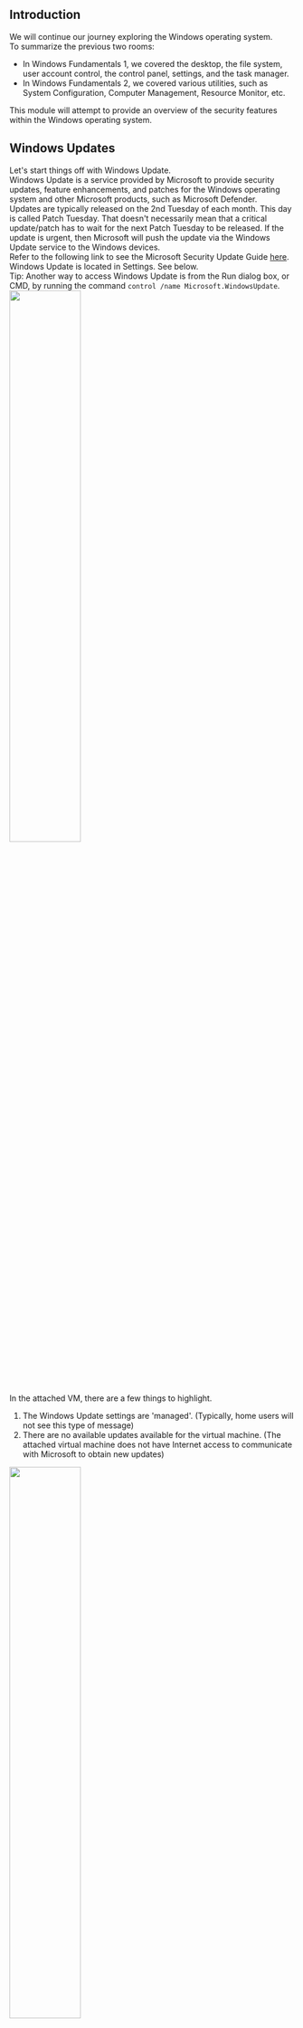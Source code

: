 ## Introduction
We will continue our journey exploring the Windows operating system.  
To summarize the previous two rooms:
- In Windows Fundamentals 1, we covered the desktop, the file system, user account control, the control panel, settings, and the task manager.
- In Windows Fundamentals 2, we covered various utilities, such as System Configuration, Computer Management, Resource Monitor, etc.

This module will attempt to provide an overview of the security features within the Windows operating system.


## Windows Updates
Let's start things off with Windows Update.  
Windows Update is a service provided by Microsoft to provide security updates, feature enhancements, and patches for the Windows operating system and other Microsoft products, such as Microsoft Defender.  
Updates are typically released on the 2nd Tuesday of each month. This day is called Patch Tuesday. That doesn't necessarily mean that a critical update/patch has to wait for the next Patch Tuesday to be released. If the update is urgent, then Microsoft will push the update via the Windows Update service to the Windows devices.  
Refer to the following link to see the Microsoft Security Update Guide [here](https://msrc.microsoft.com/update-guide).  
Windows Update is located in Settings. See below.  
Tip: Another way to access Windows Update is from the Run dialog box, or CMD, by running the command `control /name Microsoft.WindowsUpdate`.  
<img src="https://github.com/mylovemyon/TryHackMe_Images/blob/main/Images/Windows%20Fundamentals%203_1.png" width="50%" height="50%">  
In the attached VM, there are a few things to highlight.  
1. The Windows Update settings are 'managed'. (Typically, home users will not see this type of message)
2. There are no available updates available for the virtual machine. (The attached virtual machine does not have Internet access to communicate with Microsoft to obtain new updates)
<img src="https://github.com/mylovemyon/TryHackMe_Images/blob/main/Images/Windows%20Fundamentals%203_2.png" width="50%" height="50%">

Throughout the years, Windows users have grown accustomed to pushing Windows Updates off to a later date or not installing the updates at all. Various reasons caused this action, one being the fact that a reboot is typically required after a Windows update.  
Microsoft notably addressed this issue with Windows 10. The updates can no longer be ignored or pushed to the side until forgotten. Windows updates can only be postponed, but eventually, the update will happen, and your computer will reboot. Microsoft provides these updates to keep the device safe and secure.  
Below is an image showing how a Restart required looks and the several options available regarding scheduling the restart.  
<img src="https://github.com/mylovemyon/TryHackMe_Images/blob/main/Images/Windows%20Fundamentals%203_3.png" width="50%" height="50%">
 
Refer to the Windows Updates [FAQ](https://support.microsoft.com/en-us/windows/windows-update-faq-8a903416-6f45-0718-f5c7-375e92dddeb2) for more information.


## Windows Security
Per Microsoft, "Windows Security is your home to manage the tools that protect your device and your data".  
In case you missed it, Windows Security is also available in Settings.  
<img src="https://github.com/mylovemyon/TryHackMe_Images/blob/main/Images/Windows%20Fundamentals%203_4.png" width="50%" height="50%">  
In the above image, focus your attention on Protection areas.
- Virus & threat protection
- Firewall & network protection
- App & browser control
- Device security

Each following task will briefly touch on these areas.  
Before proceeding, let's provide a quick comment on the status icons.
- Green means your device is sufficiently protected, and there aren't any recommended actions.
- Yellow means there is a safety recommendation for you to review.
- Red is a warning that something needs your immediate attention.

Click on Open Windows Security.  
<img src="https://github.com/mylovemyon/TryHackMe_Images/blob/main/Images/Windows%20Fundamentals%203_5.png" width="50%" height="50%">  
Note: Since the attached VM is a Windows Server 2019 edition, it looks different from a Windows 10 Home or Professional edition.  
The below image is from a Windows 10 device.  
<img src="https://github.com/mylovemyon/TryHackMe_Images/blob/main/Images/Windows%20Fundamentals%203_6.png" width="35%" height="35%">  
Next, we'll look at Virus & threat protection.


## Virus & threat protection
Virus & threat protection is divided into two parts:
- Current threats
- Virus & threat protection settings

The image below only focuses on Current threats.  
<img src="https://github.com/mylovemyon/TryHackMe_Images/blob/main/Images/Windows%20Fundamentals%203_7.png" width="35%" height="35%">

### Current threats
Scan options
- Quick scan - Checks folders in your system where threats are commonly found.
- Full scan - Checks all files and running programs on your hard disk. This scan could take longer than one hour.
- Custom scan - Choose which files and locations you want to check.

Threat history
- Last scan - Windows Defender Antivirus automatically scans your device for viruses and other threats to help keep it safe.
- Quarantined threats - Quarantined threats have been isolated and prevented from running on your device. They will be periodically removed.
- Allowed threats - Allowed threats are items identified as threats, which you allowed to run on your device.

Warning: Allow an item to run that has been identified as a threat only if you are 100% sure of what you are doing.  
Next is Virus & threat protection settings.  
<img src="https://github.com/mylovemyon/TryHackMe_Images/blob/main/Images/Windows%20Fundamentals%203_8.png" width="35%" height="35%">

### Virus & threat protection settings
Manage settings 
- Real-time protection - Locates and stops malware from installing or running on your device.
- Cloud-delivered protection - Provides increased and faster protection with access to the latest protection data in the cloud.
- Automatic sample submission - Send sample files to Microsoft to help protect you and others from potential threats.
- Controlled folder access - Protect files, folders, and memory areas on your device from unauthorized changes by unfriendly applications.
- Exclusions - Windows Defender Antivirus won't scan items that you've excluded.
- Notifications - Windows Defender Antivirus will send notifications with critical information about the health and security of your device.

Warning: Excluded items could contain threats that make your device vulnerable. Only use this option if you are 100% sure of what you are doing.  
Virus & threat protection updates
- Check for updates - Manually check for updates to update Windows Defender Antivirus definitions.

Ransomware protection
- Controlled folder access - Ransomware protection requires this feature to be enabled, which in turn requires Real-time protection to be enabled.

Note: Real-time protection is turned off in the attached VM to decrease the chances of performance issues. Since the VM can't reach the Internet and there aren't any threats in the VM, this is safe to do. Real-time protection should definitely be enabled in your personal Windows devices unless you have a 3rd party product that provides the same protection. Ensure it's always up-to-date and enabled.  
Tip: You can perform on-demand scans on any file/folder by right-clicking the item and selecting 'Scan with Microsoft Defender'.  
The below image was taken from another Windows device to show this feature.  
<img src="https://github.com/mylovemyon/TryHackMe_Images/blob/main/Images/Windows%20Fundamentals%203_9.png" width="25%" height="25%">


## Firewall & network protection
What is a firewall?  
Per Microsoft, "Traffic flows into and out of devices via what we call ports. A firewall is what controls what is - and more importantly isn't - allowed to pass through those ports. You can think of it like a security guard standing at the door, checking the ID of everything that tries to enter or exit".  
The below image will reflect what you will see when you navigate to Firewall & network protection.  
<img src="https://github.com/mylovemyon/TryHackMe_Images/blob/main/Images/Windows%20Fundamentals%203_10.png" width="35%" height="35%">  
Note: Each network may have different status icons for you.  
What is the difference between the 3 (Domain, Private, and Public)?  
Per Microsoft, "Windows Firewall offers three firewall profiles: domain, private and public".
- Domain - The domain profile applies to networks where the host system can authenticate to a domain controller.
- Private - The private profile is a user-assigned profile and is used to designate private or home networks.
- Public - The default profile is the public profile, used to designate public networks such as Wi-Fi hotspots at coffee shops, airports, and other locations.

If you click on any firewall profile, another screen will appear with two options: turn the firewall on/off and block all incoming connections.  
<img src="https://github.com/mylovemyon/TryHackMe_Images/blob/main/Images/Windows%20Fundamentals%203_11.png" width="35%" height="35%">  
Warning: Unless you are 100% confident in what you are doing, it is recommended that you leave your Windows Defender Firewall enabled.  
Allow an app through firewall  
<img src="https://github.com/mylovemyon/TryHackMe_Images/blob/main/Images/Windows%20Fundamentals%203_12.png" width="50%" height="50%">  
You can view what the current settings for any firewall profile are. In the above image, several apps have access in the Private and/or Public firewall profile. Some of the apps will provide additional information if it's available via the Details button.  
Advanced Settings  
<img src="https://github.com/mylovemyon/TryHackMe_Images/blob/main/Images/Windows%20Fundamentals%203_13.png" width="75%" height="75%">  
Configuring the Windows Defender Firewall is for advanced Windows users. Refer to the following Microsoft documentation on best practices [here](https://docs.microsoft.com/en-us/windows/security/threat-protection/windows-firewall/best-practices-configuring).  
Tip: Command to open the Windows Defender Firewall is `WF.msc`.


## App & browser control
In this section, you can change the settings for the Microsoft Defender SmartScreen.  
Per Microsoft, "Microsoft Defender SmartScreen protects against phishing or malware websites and applications, and the downloading of potentially malicious files".  
Refer to the official Microsoft document for more information on Microsoft Defender SmartScreen [here](https://docs.microsoft.com/en-us/windows/security/threat-protection/microsoft-defender-smartscreen/microsoft-defender-smartscreen-overview).  
<img src="https://github.com/mylovemyon/TryHackMe_Images/blob/main/Images/Windows%20Fundamentals%203_14.png" width="35%" height="35%">  

### Check apps and files
Windows Defender SmartScreen helps protect your device by checking for unrecognized apps and files from the web.  
<img src="https://github.com/mylovemyon/TryHackMe_Images/blob/main/Images/Windows%20Fundamentals%203_15.png" width="35%" height="35%">  

### Exploit protection
Exploit protection is built into Windows 10 (and, in our case, Windows Server 2019) to help protect your device against attacks.  
<img src="https://github.com/mylovemyon/TryHackMe_Images/blob/main/Images/Windows%20Fundamentals%203_16.png" width="35%" height="35%">  
Warning: Unless you are 100% confident in what you are doing, it is recommended that you leave the default settings. 
